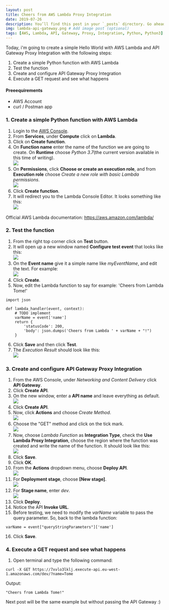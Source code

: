```yaml
---
layout: post
title: Cheers from AWS Lambda Proxy Integration
date: 2019-07-26
description: You’ll find this post in your `_posts` directory. Go ahead and edit it and re-build the site to see your changes. # Add post description (optional)
img: lambda-api-gateway.png # Add image post (optional)
tags: [AWS, Lambda, API, Gateway, Proxy, Integration, Python, Python3] # add tag
---
```


Today, i'm going to create a simple Hello World with AWS Lambda and API Gateway Proxy Integration with the following steps:  
1. Create a simple Python function with AWS Lambda
2. Test the function
3. Create and configure API Gateway Proxy Integration  
4. Execute a GET request and see what happens  

#### Preeequirements

* AWS Account
* curl / Postman app


### 1. Create a simple Python function with AWS Lambda

1. Login to the [AWS Console](https://aws.amazon.com/console/).
2. From **Services**, under **Compute** click on **Lambda**.  
3. Click on **Create function**.  
4. On **Function name** enter the name of the function we are going to create. On **Runtime** choose *Python 3.7*(the current version available in this time of writing).  
![](/assets/img/screenshots/screenshot2.png)
5. On **Permissions**, click **Choose or create an execution role**, and from **Execution role** choose *Create a new role with basic Lambda permissions*.  
![](/assets/img/screenshots/screenshot3.png)
6. Click **Create function**.  
7. It will redirect you to the Lambda Console Editor.  It looks something like this:  
![](/assets/img/screenshots/screenshot4.png)  

Official AWS Lambda documentation: https://aws.amazon.com/lambda/


### 2. Test the function

1. From the right top corner click on **Test** button.  
2. It will open up a new window named **Configure test event** that looks like this:  
![](/assets/img/screenshots/screenshot5.png)  
3. On the **Event name** give it a simple name like *myEventName*, and edit the text. For example:  
![](/assets/img/screenshots/screenshot6.png)  
4. Click **Create**.  
5. Now, edit the Lambda function to say for example: 'Cheers from Lambda Tome!'  
```console
import json

def lambda_handler(event, context):
    # TODO implement
    varName = event['name']
    return {
        'statusCode': 200,
        'body': json.dumps('Cheers from Lambda ' + varName + "!")
    }
```
6. Click **Save** and then click **Test**.  
7. The *Execution Result* should look like this:  
![](/assets/img/screenshots/screenshot7.png)  


### 3. Create and configure API Gateway Proxy Integration  

1. From the AWS Console, under *Networking and Content Delivery* click **API Gateway**.  
2. Click **Create API**.  
3. On the new window, enter a **API name** and leave everything as default.  
![](/assets/img/screenshots/screenshot8.png)  
4. Click **Create API**.  
5. Now, click **Actions** and choose *Create Method*.  
![](/assets/img/screenshots/screenshot9.png)  
6. Choose the "GET" method and click on the tick mark.  
![](/assets/img/screenshots/screenshot10.png)  
7. Now, choose *Lambda Function* as **Integration Type**, check the **Use Lambda Proxy Integration**, choose the region where the function was created and write the name of the function.  It should look like this:  
![](/assets/img/screenshots/screenshot11.png)  
8. Click **Save**.  
9. Click **OK**.  
10. From the **Actions** dropdown menu, choose **Deploy API**.  
![](/assets/img/screenshots/screenshot12.png)  
11. For **Deployment stage**, choose **[New stage]**.  
![](/assets/img/screenshots/screenshot13.png)  
12. For **Stage name**, enter *dev*.  
![](/assets/img/screenshots/screenshot14.png)  
13. Click **Deploy**.  
14. Notice the API **Invoke URL**.  
15. Before testing, we need to modify the *varName* variable to pass the query parameter. So, back to the lambda function:  
```console
varName = event["queryStringParameters"]['name']
```  
16. Click **Save**.  


### 4. Execute a GET request and see what happens  

1. Open terminal and type the following command:  
```console
curl -X GET https://7xvlo3lklj.execute-api.eu-west-1.amazonaws.com/dev/?name=Tome
```  
Output:
```console
"Cheers from Lambda Tome!"
```  


Next post will be the same example but without passing the API Gateway :)